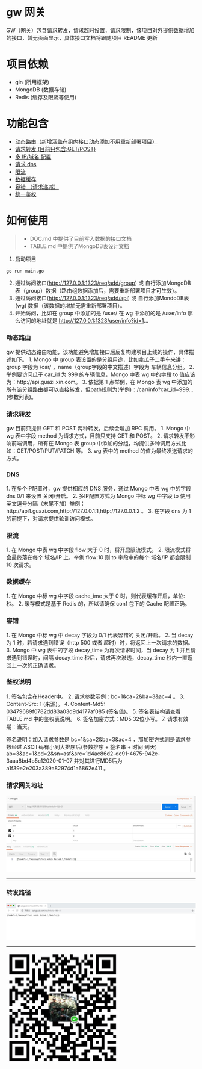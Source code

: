 # gw 网关

GW（网关）包含请求转发，请求超时设置，请求限制，该项目对外提供数据增加的接口，暂无页面显示，具体接口文档将跟随项目 README 更新

# 项目依赖
- gin (所用框架)
- MongoDB (数据存储)
- Redis (缓存及限流等使用)

# 功能包含
- [动态路由（新增涵盖在组内接口动态添加不用重新部署项目）](#dtly)
- [请求转发 (目前只包含:GET/POST)](#qqzf)
- [多 IP/域名 配置](#dns)
- [请求 dns](#dns)
- [限流](#xl)
- [数据缓存](#hc) 
- [容错 （请求递减）](#rc)
- [统一鉴权](#jq)

# 如何使用
>* DOC.md 中提供了目前写入数据的接口文档
>* TABLE.md 中提供了MongoDB表设计文档

1. 启动项目
 ```shell
 go run main.go
 ```
2. 通过访问接口(http://127.0.0.1:1323/req/add/group) 或 自行添加MongoDB表（group）数据（路由组数据添加后，需要重新部署项目才可生效）。
3. 通过访问接口(http://127.0.0.1:1323/req/add/api) 或 自行添加MondoDB表 (wg) 数据（该数据的增加无需重新部署项目）。
4. 开始访问，比如在 group 中添加的是 /user/ 在 wg 中添加的是 /user/info 那么访问的地址就是 http://127.0.0.1:1323/user/info?id=1...

<h3 id='dtly'>动态路由</h3>
gw 提供动态路由功能，该功能避免增加接口后反复构建项目上线的操作，具体描述如下。
1. Mongo 中 group 表设置的是分组用途，比如拿瓜子二手车来讲：group 字段为 /car/ ，name（group字段的中文描述）字段为 车辆信息分组。
2. 举例要访问瓜子 car_id 为 999 的车辆信息，Mongo 中表 wg 中的字段 to 值应该为：http://api.guazi.xin.com。
3. 依据第 1 点举例，在 Mongo 表 wg 中添加的所有该分组路由都可以直接转发，但path规则为(举例)：/car/info?car_id=999...(参数列表)。

<h3 id='qqzf'>请求转发</h3>
gw 目前只提供 GET 和 POST 两种转发，后续会增加 RPC 调用。
1. Mongo 中 wg 表中字段 method 为请求方式，目前只支持 GET 和 POST。
2. 请求转发不影响前端调用，所有在 Mongo 表 group 中添加的分组，均提供多种调用方式比如：GET/POST/PUT/PATCH 等。
3. wg 表中的 method 的值为最终发送请求的方式。

<h3 id='dns'>DNS</h3>
1. 在多个IP配置时，gw 提供相应的 DNS 服务，通过 Mongo 中表 wg 中的字段 dns 0/1 来设置 关闭/开启。
2. 多IP配置方式为 Mongo 中标 wg 中字段 to 使用英文逗号分隔（末尾不加）举例：http://api1.guazi.com,http://127.0.0.1:1,http://127.0.0.1:2 。
3. 在字段 dns 为 1 的前提下，对请求提供轮训访问模式。

<h3 id='xl'>限流</h3>
1. 在 Mongo 中表 wg 中字段 flow 大于 0 时，将开启限流模式。
2. 限流模式将会最终落在每个 域名/IP 上，举例 flow:10 则 to 字段中的每个 域名/IP 都会限制 10 次请求。

<h3 id='hc'>数据缓存</h3>
1. 在 Mongo 中标 wg 中字段 cache_ime 大于 0 时，则代表缓存开启，单位: 秒。
2. 缓存模式是基于 Redis 的，所以请确保 conf 包下的 Cache 配置正确。

<h3 id='rc'>容错</h3>
1. 在 Mongo 中标 wg 中 decay 字段为 0/1 代表容错的 关闭/开启。
2. 当 decay 为 1 时，若请求遇到错误（http 500 或者 超时）时，将返回上一次请求的数据。
3. Mongo 中 wg 表中的字段 decay_time 为再次请求时间，当 decay 为 1 并且请求遇到错误时，间隔 decay_time 秒后，请求再次渗透，decay_time 秒内一直返回上一次的正确请求。

<h3 id='jq'>鉴权说明</h3>
1. 签名包含在Header中。
2. 请求参数示例：bc=1&ca=2&ba=3&ac=4 。
3. Content-Src: 1 (来源)。
4. Content-Md5: 03479689f0782dd83a03d9d4177af085 (签名值)。
5. 签名表结构请查看 TABLE.md 中的鉴权表说明。
6. 签名加密方式：MD5 32位小写。
7. 请求有效期：当天。

签名说明：加入请求参数是 bc=1&ca=2&ba=3&ac=4 ，那加密方式则是请求参数经过 ASCII 码有小到大排序后(参数排序 + 签名串 + 时间 到天) ab=3&ac=1&cd=2&sn=asf&src=1d4ac86d2-dc91-4675-942e-3aaa8bd4b5c12020-01-07 并对其进行MD5后为 a1f39e2e203a389a82974d1a6862e411 。

### 请求网关地址
<img src="https://raw.githubusercontent.com/jiashaokun/doc/master/txt/gw1.jpg"></img>

---
### 转发路径
<img src="https://raw.githubusercontent.com/jiashaokun/doc/master/txt/gw2.jpg"></img>

---

<img src="https://raw.githubusercontent.com/jiashaokun/doc/master/txt/pay.jpg" width="300" heigth="300">
